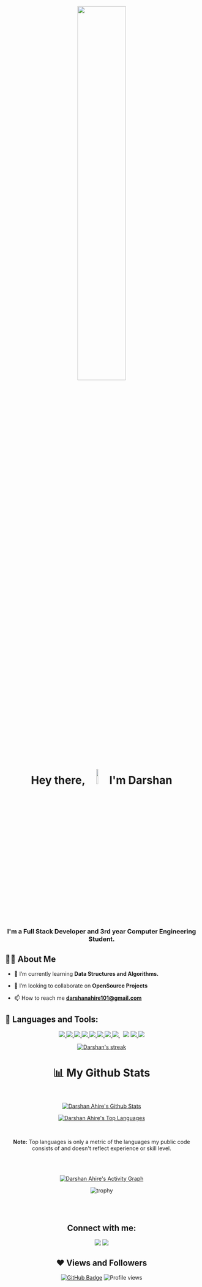 
<a href="#" >
 <p align="center">
 <img width="50%" height="auto" src="https://res.cloudinary.com/darshanscloud/image/upload/v1637320650/nay3aduln51whxrgzgtv.png" /></a>
</p>

<h1 align="center">Hey there, <img src="https://raw.githubusercontent.com/MartinHeinz/MartinHeinz/master/wave.gif" width="10%" height="auto"> I'm Darshan
<h3 align="center">I'm a Full Stack Developer and 3rd year Computer Engineering Student.</h3>

 ## 🙋‍♂️ About Me


- 🌱 I’m currently learning **Data Structures and Algorithms.**
 
- 👯 I’m looking to collaborate on **OpenSource Projects**
 
- 📫 How to reach me **darshanahire101@gmail.com**

## 🚀 Languages and Tools:

<p align="center"> 
    <a href="https://reactjs.org/" target="_blank"> <img src="https://img.icons8.com/color/48/000000/react-native.png"/> </a> 
    <a href="https://developer.mozilla.org/en-US/docs/Web/JavaScript" target="_blank"> <img src="https://img.icons8.com/color/48/000000/javascript.png"/> </a> 
    <a href="https://www.w3.org/html/" target="_blank"> <img src="https://img.icons8.com/color/48/000000/html-5.png"/> </a> 
    <a href="https://www.w3schools.com/css/" target="_blank"> <img src="https://img.icons8.com/color/48/000000/css3.png"/> </a> 
 <a href="https://www.w3schools.com/css/" target="_blank"> <img src="https://img.icons8.com/color/48/000000/vue-js.png"/> </a> 
    <a href="https://getbootstrap.com" target="_blank"> <img src="https://img.icons8.com/color/48/000000/bootstrap.png"/> </a> 
    <a href="https://www.python.org" target="_blank"> <img src="https://img.icons8.com/color/48/000000/python.png"/> </a> 
    <a style="padding-right:8px;" href="https://nodejs.org" target="_blank"> <img src="https://img.icons8.com/color/48/000000/nodejs.png"/> </a>  
    <a target="_blank" target="_blank"> <img src="https://img.icons8.com/color/48/000000/c-plus-plus-logo.png"/> </a> 
    <a href="https://git-scm.com/" target="_blank"> <img src="https://img.icons8.com/color/48/000000/git.png"/> </a> 
    <a href="https://www.mongodb.com/" target="_blank"> <img src="https://img.icons8.com/color/48/000000/mongodb.png"/> </a>
</p>
 
<p align="center">
    <a href="https://github.com/darshanahire/github-readme-streak-stats">
        <img alt="Darshan's streak" src="https://github-readme-streak-stats.herokuapp.com/?user=darshanahire&theme=black-ice&hide_border=true&date_format=M%20j%5B%2C%20Y%5D&ring=54BAD7&fire=54BAD7&currStreakLabel=54BAD7"/>
    </a>
</p>
 
<div align="center">
 
# 📊 My Github Stats

  <br/>
 <p align="center">
    <a href="https://github.com/darshanahire/github-readme-stats"><img alt="Darshan Ahire's Github Stats" src="https://github-readme-stats.vercel.app/api?username=darshanahire&show_icons=true&count_private=true&theme=react&hide_border=true&bg_color=0D1117" /></a>
 </p>
 <p align="center">
  <a href="https://github.com/darshanahire/github-readme-stats"><img alt="Darshan Ahire's Top Languages" src="https://github-readme-stats.vercel.app/api/top-langs/?username=darshanahire&langs_count=8&count_private=true&layout=compact&theme=react&hide_border=true&bg_color=0D1117" /></a>
 </p>
  <br/>
 
  <b>Note:</b> Top languages is only a metric of the languages my public code consists of and doesn't reflect experience or skill level.


<br/>
<br/>

<a href="https://github.com/darshanahire/github-readme-activity-graph"><img alt="Darshan Ahire's Activity Graph" src="https://activity-graph.herokuapp.com/graph?username=darshanahire&bg_color=0D1117&color=5BCDEC&line=5BCDEC&point=FFFFFF&hide_border=true" /></a>

 ![trophy](https://github-profile-trophy.vercel.app/?username=darshanahire&row=1&no-bg=true)

 
<br/>
<br/>

## Connect with me:
<p align="left">

<a href = "https://www.linkedin.com/in/darshan-ahire-6b8a601b7/"><img src="https://img.icons8.com/fluent/48/000000/linkedin.png"/></a>
<a href = "https://www.instagram.com/ahire_darshan_/"><img src="https://img.icons8.com/fluent/48/000000/instagram-new.png"/></a>


</p>
 
## ❤ Views and Followers
<a href="https://github.com/darshanahire?tab=followers"><img src="https://img.shields.io/github/followers/darshanahire?label=Followers&style=social" alt="GitHub Badge"></a>   ![Profile views](https://gpvc.arturio.dev/darshanahire)  

